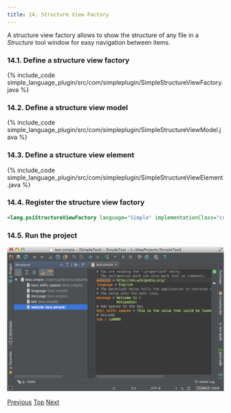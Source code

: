 ```yaml
---
title: 14. Structure View Factory
---
```



A structure view factory allows to show the structure of any file in a *Structure* tool window for easy navigation between items.

### 14.1. Define a structure view factory

{% include_code simple_language_plugin/src/com/simpleplugin/SimpleStructureViewFactory.java %}

### 14.2. Define a structure view model

{% include_code simple_language_plugin/src/com/simpleplugin/SimpleStructureViewModel.java %}

### 14.3. Define a structure view element

{% include_code simple_language_plugin/src/com/simpleplugin/SimpleStructureViewElement.java %}

### 14.4. Register the structure view factory

```xml
<lang.psiStructureViewFactory language="Simple" implementationClass="com.simpleplugin.SimpleStructureViewFactory"/>
```

### 14.5. Run the project

![Structure View](img/structure_view.png)

[Previous](go_to_symbol_contributor.md)
[Top](/tutorials/custom_language_support_tutorial.md)
[Next](formatter.md)
